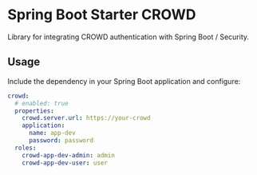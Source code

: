# Spring Boot Starter CROWD

Library for integrating CROWD authentication with Spring Boot / Security.

## Usage

Include the dependency in your Spring Boot application and configure:

```yaml
crowd:
  # enabled: true
  properties:
    crowd.server.url: https://your-crowd
    application:
      name: app-dev
      password: password
  roles:
    crowd-app-dev-admin: admin
    crowd-app-dev-user: user
```
